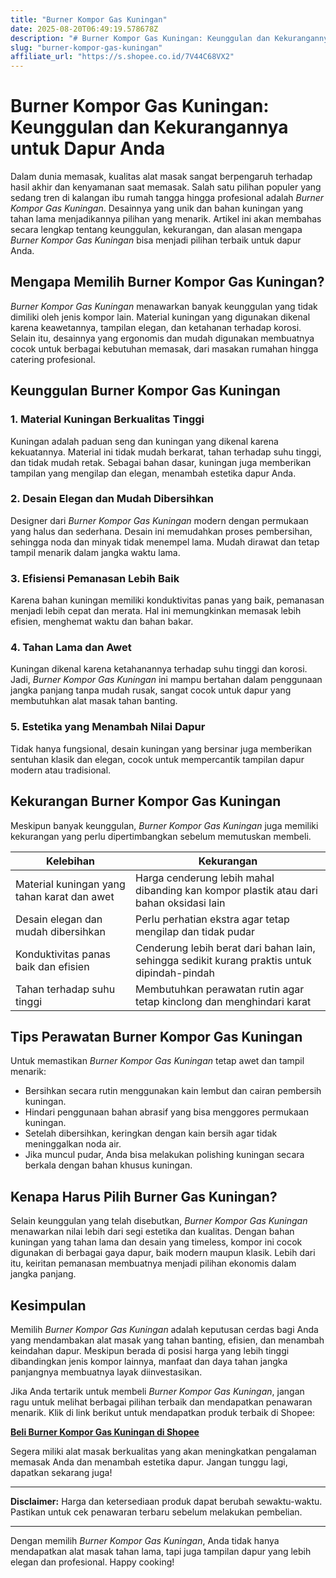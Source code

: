 ```yaml
---
title: "Burner Kompor Gas Kuningan"
date: 2025-08-20T06:49:19.578678Z
description: "# Burner Kompor Gas Kuningan: Keunggulan dan Kekurangannya untuk Dapur Anda..."
slug: "burner-kompor-gas-kuningan"
affiliate_url: "https://s.shopee.co.id/7V44C68VX2"
---
```

# Burner Kompor Gas Kuningan: Keunggulan dan Kekurangannya untuk Dapur Anda

Dalam dunia memasak, kualitas alat masak sangat berpengaruh terhadap hasil akhir dan kenyamanan saat memasak. Salah satu pilihan populer yang sedang tren di kalangan ibu rumah tangga hingga profesional adalah *Burner Kompor Gas Kuningan*. Desainnya yang unik dan bahan kuningan yang tahan lama menjadikannya pilihan yang menarik. Artikel ini akan membahas secara lengkap tentang keunggulan, kekurangan, dan alasan mengapa *Burner Kompor Gas Kuningan* bisa menjadi pilihan terbaik untuk dapur Anda.

## Mengapa Memilih Burner Kompor Gas Kuningan?

*Burner Kompor Gas Kuningan* menawarkan banyak keunggulan yang tidak dimiliki oleh jenis kompor lain. Material kuningan yang digunakan dikenal karena keawetannya, tampilan elegan, dan ketahanan terhadap korosi. Selain itu, desainnya yang ergonomis dan mudah digunakan membuatnya cocok untuk berbagai kebutuhan memasak, dari masakan rumahan hingga catering profesional.

## Keunggulan Burner Kompor Gas Kuningan

### 1. Material Kuningan Berkualitas Tinggi

Kuningan adalah paduan seng dan kuningan yang dikenal karena kekuatannya. Material ini tidak mudah berkarat, tahan terhadap suhu tinggi, dan tidak mudah retak. Sebagai bahan dasar, kuningan juga memberikan tampilan yang mengilap dan elegan, menambah estetika dapur Anda.

### 2. Desain Elegan dan Mudah Dibersihkan

Designer dari *Burner Kompor Gas Kuningan* modern dengan permukaan yang halus dan sederhana. Desain ini memudahkan proses pembersihan, sehingga noda dan minyak tidak menempel lama. Mudah dirawat dan tetap tampil menarik dalam jangka waktu lama.

### 3. Efisiensi Pemanasan Lebih Baik

Karena bahan kuningan memiliki konduktivitas panas yang baik, pemanasan menjadi lebih cepat dan merata. Hal ini memungkinkan memasak lebih efisien, menghemat waktu dan bahan bakar.

### 4. Tahan Lama dan Awet

Kuningan dikenal karena ketahanannya terhadap suhu tinggi dan korosi. Jadi, *Burner Kompor Gas Kuningan* ini mampu bertahan dalam penggunaan jangka panjang tanpa mudah rusak, sangat cocok untuk dapur yang membutuhkan alat masak tahan banting.

### 5. Estetika yang Menambah Nilai Dapur

Tidak hanya fungsional, desain kuningan yang bersinar juga memberikan sentuhan klasik dan elegan, cocok untuk mempercantik tampilan dapur modern atau tradisional.

## Kekurangan Burner Kompor Gas Kuningan

Meskipun banyak keunggulan, *Burner Kompor Gas Kuningan* juga memiliki kekurangan yang perlu dipertimbangkan sebelum memutuskan membeli.

| Kelebihan | Kekurangan |
|---|---|
| Material kuningan yang tahan karat dan awet | Harga cenderung lebih mahal dibanding kan kompor plastik atau dari bahan oksidasi lain |
| Desain elegan dan mudah dibersihkan | Perlu perhatian ekstra agar tetap mengilap dan tidak pudar |
| Konduktivitas panas baik dan efisien | Cenderung lebih berat dari bahan lain, sehingga sedikit kurang praktis untuk dipindah-pindah |
| Tahan terhadap suhu tinggi | Membutuhkan perawatan rutin agar tetap kinclong dan menghindari karat |

## Tips Perawatan Burner Kompor Gas Kuningan

Untuk memastikan *Burner Kompor Gas Kuningan* tetap awet dan tampil menarik:

- Bersihkan secara rutin menggunakan kain lembut dan cairan pembersih kuningan.
- Hindari penggunaan bahan abrasif yang bisa menggores permukaan kuningan.
- Setelah dibersihkan, keringkan dengan kain bersih agar tidak meninggalkan noda air.
- Jika muncul pudar, Anda bisa melakukan polishing kuningan secara berkala dengan bahan khusus kuningan.

## Kenapa Harus Pilih Burner Gas Kuningan?

Selain keunggulan yang telah disebutkan, *Burner Kompor Gas Kuningan* menawarkan nilai lebih dari segi estetika dan kualitas. Dengan bahan kuningan yang tahan lama dan desain yang timeless, kompor ini cocok digunakan di berbagai gaya dapur, baik modern maupun klasik. Lebih dari itu, keiritan pemanasan membuatnya menjadi pilihan ekonomis dalam jangka panjang.

## Kesimpulan

Memilih *Burner Kompor Gas Kuningan* adalah keputusan cerdas bagi Anda yang mendambakan alat masak yang tahan banting, efisien, dan menambah keindahan dapur. Meskipun berada di posisi harga yang lebih tinggi dibandingkan jenis kompor lainnya, manfaat dan daya tahan jangka panjangnya membuatnya layak diinvestasikan.

Jika Anda tertarik untuk membeli *Burner Kompor Gas Kuningan*, jangan ragu untuk melihat berbagai pilihan terbaik dan mendapatkan penawaran menarik. Klik di link berikut untuk mendapatkan produk terbaik di Shopee:

[**Beli Burner Kompor Gas Kuningan di Shopee**](https://s.shopee.co.id/7V44C68VX2)

Segera miliki alat masak berkualitas yang akan meningkatkan pengalaman memasak Anda dan menambah estetika dapur. Jangan tunggu lagi, dapatkan sekarang juga!

---

**Disclaimer:** Harga dan ketersediaan produk dapat berubah sewaktu-waktu. Pastikan untuk cek penawaran terbaru sebelum melakukan pembelian.

---

Dengan memilih *Burner Kompor Gas Kuningan*, Anda tidak hanya mendapatkan alat masak tahan lama, tapi juga tampilan dapur yang lebih elegan dan profesional. Happy cooking!
